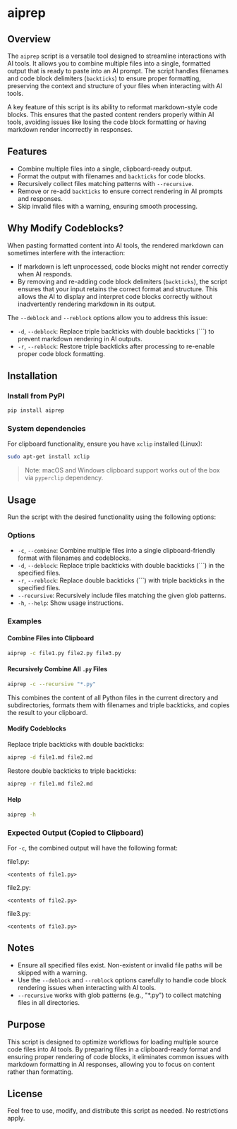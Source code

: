 # aiprep

## Overview

The `aiprep` script is a versatile tool designed to streamline interactions with AI tools. It allows you to combine multiple files into a single, formatted output that is ready to paste into an AI prompt. The script handles filenames and code block delimiters (``backticks``) to ensure proper formatting, preserving the context and structure of your files when interacting with AI tools.

A key feature of this script is its ability to reformat markdown-style code blocks. This ensures that the pasted content renders properly within AI tools, avoiding issues like losing the code block formatting or having markdown render incorrectly in responses.

## Features

- Combine multiple files into a single, clipboard-ready output.
- Format the output with filenames and ``backticks`` for code blocks.
- Recursively collect files matching patterns with `--recursive`.
- Remove or re-add ``backticks`` to ensure correct rendering in AI prompts and responses.
- Skip invalid files with a warning, ensuring smooth processing.

## Why Modify Codeblocks?

When pasting formatted content into AI tools, the rendered markdown can sometimes interfere with the interaction:
- If markdown is left unprocessed, code blocks might not render correctly when AI responds.
- By removing and re-adding code block delimiters (``backticks``), the script ensures that your input retains the correct format and structure. This allows the AI to display and interpret code blocks correctly without inadvertently rendering markdown in its output.

The `--deblock` and `--reblock` options allow you to address this issue:
- `-d`, `--deblock`: Replace triple backticks with double backticks (```) to prevent markdown rendering in AI outputs.
- `-r`, `--reblock`: Restore triple backticks after processing to re-enable proper code block formatting.

## Installation

### Install from PyPI

```bash
pip install aiprep
```

### System dependencies

For clipboard functionality, ensure you have `xclip` installed (Linux):

```bash
sudo apt-get install xclip
```

> Note: macOS and Windows clipboard support works out of the box via `pyperclip` dependency.

## Usage

Run the script with the desired functionality using the following options:

### Options

- `-c`, `--combine`: Combine multiple files into a single clipboard-friendly format with filenames and codeblocks.
- `-d`, `--deblock`: Replace triple backticks with double backticks (```) in the specified files.
- `-r`, `--reblock`: Replace double backticks (```) with triple backticks in the specified files.
- `--recursive`: Recursively include files matching the given glob patterns.
- `-h`, `--help`: Show usage instructions.

### Examples

#### Combine Files into Clipboard

```bash
aiprep -c file1.py file2.py file3.py
```

#### Recursively Combine All ```.py``` Files

```bash
aiprep -c --recursive "*.py"
```

This combines the content of all Python files in the current directory and subdirectories, formats them with filenames and triple backticks, and copies the result to your clipboard.

#### Modify Codeblocks

Replace triple backticks with double backticks:

```bash
aiprep -d file1.md file2.md
```

Restore double backticks to triple backticks:

```bash
aiprep -r file1.md file2.md
```

#### Help

```bash
aiprep -h
```

### Expected Output (Copied to Clipboard)

For `-c`, the combined output will have the following format:

file1.py:

```text
<contents of file1.py>
```

file2.py:

```text
<contents of file2.py>
```

file3.py:

```text
<contents of file3.py>
```

## Notes

- Ensure all specified files exist. Non-existent or invalid file paths will be skipped with a warning.
- Use the `--deblock` and `--reblock` options carefully to handle code block rendering issues when interacting with AI tools.
- `--recursive` works with glob patterns (e.g., "*.py") to collect matching files in all directories.

## Purpose

This script is designed to optimize workflows for loading multiple source code files into AI tools. By preparing files in a clipboard-ready format and ensuring proper rendering of code blocks, it eliminates common issues with markdown formatting in AI responses, allowing you to focus on content rather than formatting.

## License

Feel free to use, modify, and distribute this script as needed. No restrictions apply.

